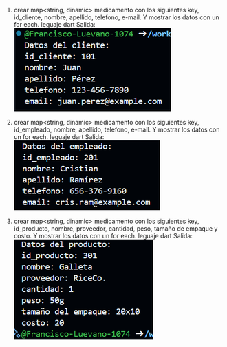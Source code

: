 1. crear map<string, dinamic> medicamento con los siguientes key, id_cliente, nombre, apellido, telefono, e-mail. Y mostrar los datos con un for each. leguaje dart
Salida:
![alt text](image-7.png)

2. crear map<string, dinamic> medicamento con los siguientes key, id_empleado, nombre, apellido, telefono, e-mail. Y mostrar los datos con un for each. leguaje dart
Salida:
![alt text](image-8.png)

3. crear map<string, dinamic> medicamento con los siguientes key, id_producto, nombre, proveedor, cantidad, peso, tamaño de empaque y costo. Y mostrar los datos con un for each. leguaje dart
Salida:
![alt text](image-9.png)